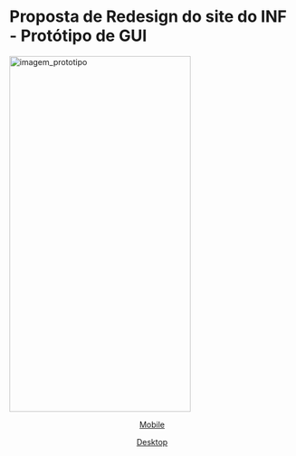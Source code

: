 Proposta de Redesign do site do INF - Protótipo de GUI
======================================================

<p><img src="/Desenhos do protótipo/inf_mobile_(azul escuro - sem sombra - logo no centro - com busca).png" alt="imagem_prototipo" align="middle" width="320" height="629"></p> 

<p align="center"><a href="/HTML Pages/HTML-INF-Mobile/index.html">Mobile</a></p>

<p align="center"><a href="/HTML Pages/HTML-INF-Desktop/index.html">Desktop</a></p>

